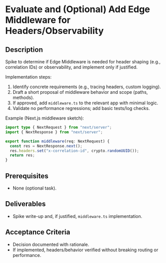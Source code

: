 # Evaluate and (Optional) Add Edge Middleware for Headers/Observability

## Description
Spike to determine if Edge Middleware is needed for header shaping (e.g., correlation IDs) or observability, and implement only if justified.

Implementation steps:
1. Identify concrete requirements (e.g., tracing headers, custom logging).
2. Draft a short proposal of middleware behavior and scope (paths, methods).
3. If approved, add `middleware.ts` to the relevant app with minimal logic.
4. Validate no performance regressions; add basic tests/log checks.

Example (Next.js middleware sketch):
```ts
import type { NextRequest } from "next/server";
import { NextResponse } from "next/server";

export function middleware(req: NextRequest) {
  const res = NextResponse.next();
  res.headers.set("x-correlation-id", crypto.randomUUID());
  return res;
}
```

## Prerequisites
- None (optional task).

## Deliverables
- Spike write-up and, if justified, `middleware.ts` implementation.

## Acceptance Criteria
- Decision documented with rationale.
- If implemented, headers/behavior verified without breaking routing or performance.


